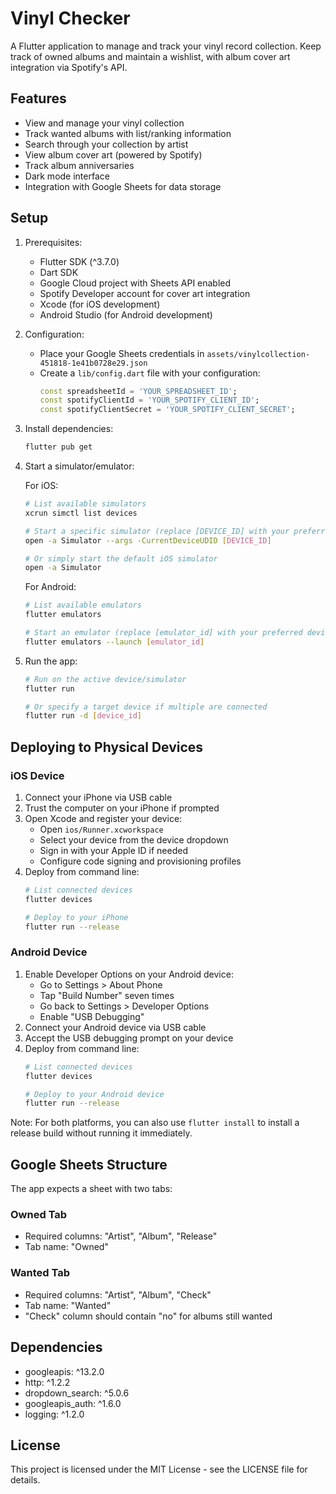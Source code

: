 # Vinyl Checker

A Flutter application to manage and track your vinyl record collection. Keep track of owned albums and maintain a wishlist, with album cover art integration via Spotify's API.

## Features

- View and manage your vinyl collection
- Track wanted albums with list/ranking information
- Search through your collection by artist
- View album cover art (powered by Spotify)
- Track album anniversaries
- Dark mode interface
- Integration with Google Sheets for data storage

## Setup

1. Prerequisites:
   - Flutter SDK (^3.7.0)
   - Dart SDK
   - Google Cloud project with Sheets API enabled
   - Spotify Developer account for cover art integration
   - Xcode (for iOS development)
   - Android Studio (for Android development)

2. Configuration:
   - Place your Google Sheets credentials in `assets/vinylcollection-451818-1e41b0728e29.json`
   - Create a `lib/config.dart` file with your configuration:
     ```dart
     const spreadsheetId = 'YOUR_SPREADSHEET_ID';
     const spotifyClientId = 'YOUR_SPOTIFY_CLIENT_ID';
     const spotifyClientSecret = 'YOUR_SPOTIFY_CLIENT_SECRET';
     ```

3. Install dependencies:
   ```bash
   flutter pub get
   ```

4. Start a simulator/emulator:

   For iOS:
   ```bash
   # List available simulators
   xcrun simctl list devices

   # Start a specific simulator (replace [DEVICE_ID] with your preferred device)
   open -a Simulator --args -CurrentDeviceUDID [DEVICE_ID]

   # Or simply start the default iOS simulator
   open -a Simulator
   ```

   For Android:
   ```bash
   # List available emulators
   flutter emulators

   # Start an emulator (replace [emulator_id] with your preferred device)
   flutter emulators --launch [emulator_id]
   ```

5. Run the app:
   ```bash
   # Run on the active device/simulator
   flutter run

   # Or specify a target device if multiple are connected
   flutter run -d [device_id]
   ```

## Deploying to Physical Devices

### iOS Device
1. Connect your iPhone via USB cable
2. Trust the computer on your iPhone if prompted
3. Open Xcode and register your device:
   - Open `ios/Runner.xcworkspace`
   - Select your device from the device dropdown
   - Sign in with your Apple ID if needed
   - Configure code signing and provisioning profiles
4. Deploy from command line:
   ```bash
   # List connected devices
   flutter devices

   # Deploy to your iPhone
   flutter run --release
   ```

### Android Device
1. Enable Developer Options on your Android device:
   - Go to Settings > About Phone
   - Tap "Build Number" seven times
   - Go back to Settings > Developer Options
   - Enable "USB Debugging"
2. Connect your Android device via USB cable
3. Accept the USB debugging prompt on your device
4. Deploy from command line:
   ```bash
   # List connected devices
   flutter devices

   # Deploy to your Android device
   flutter run --release
   ```

Note: For both platforms, you can also use `flutter install` to install a release build without running it immediately.

## Google Sheets Structure

The app expects a sheet with two tabs:

### Owned Tab
- Required columns: "Artist", "Album", "Release"
- Tab name: "Owned"

### Wanted Tab
- Required columns: "Artist", "Album", "Check"
- Tab name: "Wanted"
- "Check" column should contain "no" for albums still wanted

## Dependencies

- googleapis: ^13.2.0
- http: ^1.2.2
- dropdown_search: ^5.0.6
- googleapis_auth: ^1.6.0
- logging: ^1.2.0

## License

This project is licensed under the MIT License - see the LICENSE file for details.

